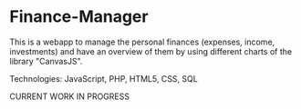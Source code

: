 # Finance-Manager
This is a webapp to manage the personal finances (expenses, income, investments) and have an overview of them by using different charts of the library "CanvasJS".

Technologies: JavaScript, PHP, HTML5, CSS, SQL

CURRENT WORK IN PROGRESS
